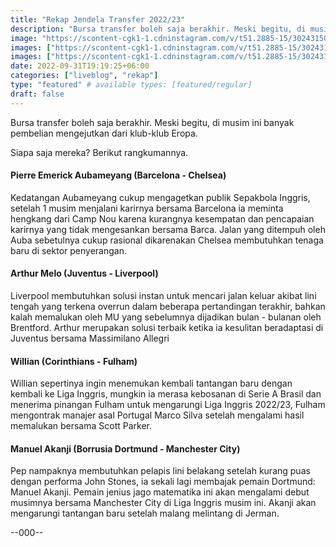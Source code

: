 ```yaml
---
title: "Rekap Jendela Transfer 2022/23"
description: "Bursa transfer boleh saja berakhir. Meski begitu, di musim ini banyak pembelian mengejutkan dari klub-klub Eropa."
image: "https://scontent-cgk1-1.cdninstagram.com/v/t51.2885-15/302431505_132329449516240_2675450732716036360_n.webp?stp=dst-jpg_e35&_nc_ht=scontent-cgk1-1.cdninstagram.com&_nc_cat=104&_nc_ohc=M0aB77uMyCcAX93JXM8&edm=ALQROFkBAAAA&ccb=7-5&ig_cache_key=MjkxODQwNzI1MTMwNjE2ODQ1OA%3D%3D.2-ccb7-5&oh=00_AT-K__1UcaW4X90KqSWXPYEysN2yWBCDdAzX38jDXXQVtw&oe=63196F3A&_nc_sid=30a2ef"
images: ["https://scontent-cgk1-1.cdninstagram.com/v/t51.2885-15/302431505_132329449516240_2675450732716036360_n.webp?stp=dst-jpg_e35&_nc_ht=scontent-cgk1-1.cdninstagram.com&_nc_cat=104&_nc_ohc=M0aB77uMyCcAX93JXM8&edm=ALQROFkBAAAA&ccb=7-5&ig_cache_key=MjkxODQwNzI1MTMwNjE2ODQ1OA%3D%3D.2-ccb7-5&oh=00_AT-K__1UcaW4X90KqSWXPYEysN2yWBCDdAzX38jDXXQVtw&oe=63196F3A&_nc_sid=30a2ef"]
images: ["https://scontent-cgk1-1.cdninstagram.com/v/t51.2885-15/302431505_132329449516240_2675450732716036360_n.webp?stp=dst-jpg_e35&_nc_ht=scontent-cgk1-1.cdninstagram.com&_nc_cat=104&_nc_ohc=M0aB77uMyCcAX93JXM8&edm=ALQROFkBAAAA&ccb=7-5&ig_cache_key=MjkxODQwNzI1MTMwNjE2ODQ1OA%3D%3D.2-ccb7-5&oh=00_AT-K__1UcaW4X90KqSWXPYEysN2yWBCDdAzX38jDXXQVtw&oe=63196F3A&_nc_sid=30a2ef"]
date: 2022-09-31T19:19:25+06:00
categories: ["liveblog", "rekap"]
type: "featured" # available types: [featured/regular]
draft: false
---
```

Bursa transfer boleh saja berakhir. Meski begitu, di musim ini banyak pembelian mengejutkan dari klub-klub Eropa.

Siapa saja mereka? Berikut rangkumannya.

#### Pierre Emerick Aubameyang (Barcelona - Chelsea)

Kedatangan Aubameyang cukup mengagetkan publik Sepakbola Inggris, setelah 1 musim menjalani karirnya bersama Barcelona ia meminta hengkang dari Camp Nou karena kurangnya kesempatan dan pencapaian karirnya yang tidak mengesankan bersama Barca. Jalan yang ditempuh oleh Auba sebetulnya cukup rasional dikarenakan Chelsea membutuhkan tenaga baru di sektor penyerangan.

#### Arthur Melo (Juventus - Liverpool)

Liverpool membutuhkan solusi instan untuk mencari jalan keluar akibat lini tengah yang terkena overrun dalam beberapa pertandingan terakhir, bahkan kalah memalukan oleh MU yang sebelumnya dijadikan bulan - bulanan oleh Brentford. Arthur merupakan solusi terbaik ketika ia kesulitan beradaptasi di Juventus bersama Massimilano Allegri

#### Willian (Corinthians - Fulham)

Willian sepertinya ingin menemukan kembali tantangan baru dengan kembali ke Liga Inggris, mungkin ia merasa kebosanan di Serie A Brasil dan menerima pinangan Fulham untuk mengarungi Liga Inggris 2022/23, Fulham mengontrak manajer asal Portugal Marco Silva setelah mengalami hasil memalukan bersama Scott Parker.

#### Manuel Akanji (Borrusia Dortmund - Manchester City)

Pep nampaknya membutuhkan pelapis lini belakang setelah kurang puas dengan performa John Stones, ia sekali lagi membajak pemain Dortmund: Manuel Akanji. Pemain jenius jago matematika ini akan mengalami debut musimnya bersama Manchester City di Liga Inggris musim ini. Akanji akan mengarungi tantangan baru setelah malang melintang di Jerman.

--000--